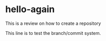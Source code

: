 # hello-again
This is a review on how to create a repository

This line is to test the branch/commit system.
